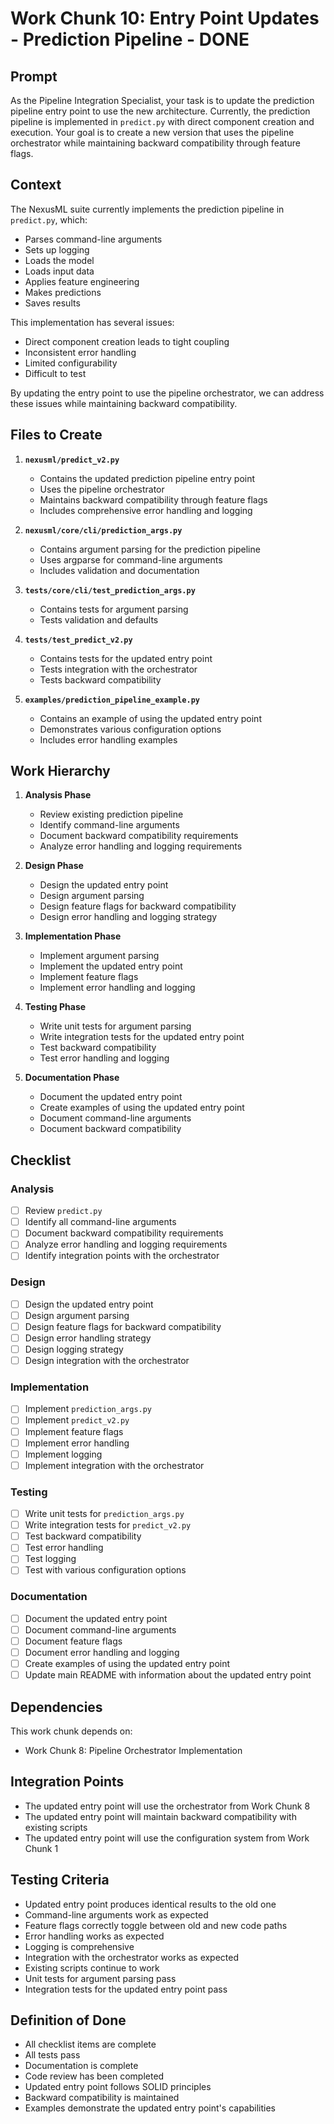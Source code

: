 # Work Chunk 10: Entry Point Updates - Prediction Pipeline - DONE

## Prompt

As the Pipeline Integration Specialist, your task is to update the prediction
pipeline entry point to use the new architecture. Currently, the prediction
pipeline is implemented in `predict.py` with direct component creation and
execution. Your goal is to create a new version that uses the pipeline
orchestrator while maintaining backward compatibility through feature flags.

## Context

The NexusML suite currently implements the prediction pipeline in `predict.py`,
which:

- Parses command-line arguments
- Sets up logging
- Loads the model
- Loads input data
- Applies feature engineering
- Makes predictions
- Saves results

This implementation has several issues:

- Direct component creation leads to tight coupling
- Inconsistent error handling
- Limited configurability
- Difficult to test

By updating the entry point to use the pipeline orchestrator, we can address
these issues while maintaining backward compatibility.

## Files to Create

1. **`nexusml/predict_v2.py`**

   - Contains the updated prediction pipeline entry point
   - Uses the pipeline orchestrator
   - Maintains backward compatibility through feature flags
   - Includes comprehensive error handling and logging

2. **`nexusml/core/cli/prediction_args.py`**

   - Contains argument parsing for the prediction pipeline
   - Uses argparse for command-line arguments
   - Includes validation and documentation

3. **`tests/core/cli/test_prediction_args.py`**

   - Contains tests for argument parsing
   - Tests validation and defaults

4. **`tests/test_predict_v2.py`**

   - Contains tests for the updated entry point
   - Tests integration with the orchestrator
   - Tests backward compatibility

5. **`examples/prediction_pipeline_example.py`**
   - Contains an example of using the updated entry point
   - Demonstrates various configuration options
   - Includes error handling examples

## Work Hierarchy

1. **Analysis Phase**

   - Review existing prediction pipeline
   - Identify command-line arguments
   - Document backward compatibility requirements
   - Analyze error handling and logging requirements

2. **Design Phase**

   - Design the updated entry point
   - Design argument parsing
   - Design feature flags for backward compatibility
   - Design error handling and logging strategy

3. **Implementation Phase**

   - Implement argument parsing
   - Implement the updated entry point
   - Implement feature flags
   - Implement error handling and logging

4. **Testing Phase**

   - Write unit tests for argument parsing
   - Write integration tests for the updated entry point
   - Test backward compatibility
   - Test error handling and logging

5. **Documentation Phase**
   - Document the updated entry point
   - Create examples of using the updated entry point
   - Document command-line arguments
   - Document backward compatibility

## Checklist

### Analysis

- [ ] Review `predict.py`
- [ ] Identify all command-line arguments
- [ ] Document backward compatibility requirements
- [ ] Analyze error handling and logging requirements
- [ ] Identify integration points with the orchestrator

### Design

- [ ] Design the updated entry point
- [ ] Design argument parsing
- [ ] Design feature flags for backward compatibility
- [ ] Design error handling strategy
- [ ] Design logging strategy
- [ ] Design integration with the orchestrator

### Implementation

- [ ] Implement `prediction_args.py`
- [ ] Implement `predict_v2.py`
- [ ] Implement feature flags
- [ ] Implement error handling
- [ ] Implement logging
- [ ] Implement integration with the orchestrator

### Testing

- [ ] Write unit tests for `prediction_args.py`
- [ ] Write integration tests for `predict_v2.py`
- [ ] Test backward compatibility
- [ ] Test error handling
- [ ] Test logging
- [ ] Test with various configuration options

### Documentation

- [ ] Document the updated entry point
- [ ] Document command-line arguments
- [ ] Document feature flags
- [ ] Document error handling and logging
- [ ] Create examples of using the updated entry point
- [ ] Update main README with information about the updated entry point

## Dependencies

This work chunk depends on:

- Work Chunk 8: Pipeline Orchestrator Implementation

## Integration Points

- The updated entry point will use the orchestrator from Work Chunk 8
- The updated entry point will maintain backward compatibility with existing
  scripts
- The updated entry point will use the configuration system from Work Chunk 1

## Testing Criteria

- Updated entry point produces identical results to the old one
- Command-line arguments work as expected
- Feature flags correctly toggle between old and new code paths
- Error handling works as expected
- Logging is comprehensive
- Integration with the orchestrator works as expected
- Existing scripts continue to work
- Unit tests for argument parsing pass
- Integration tests for the updated entry point pass

## Definition of Done

- All checklist items are complete
- All tests pass
- Documentation is complete
- Code review has been completed
- Updated entry point follows SOLID principles
- Backward compatibility is maintained
- Examples demonstrate the updated entry point's capabilities
